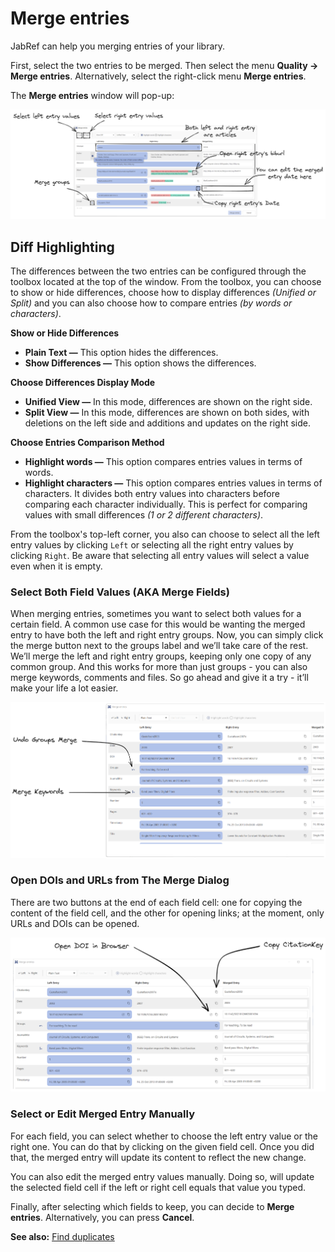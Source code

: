 # Merge entries

JabRef can help you merging entries of your library.

First, select the two entries to be merged. Then select the menu **Quality → Merge entries**. Alternatively, select the right-click menu **Merge entries**.

The **Merge entries** window will pop-up:

![](<../.gitbook/assets/merge-entries-1.png>)

## Diff Highlighting

The differences between the two entries can be configured through the toolbox located at the top of the window. From the toolbox, you can choose to show or hide differences, choose how to display differences *(Unified or Split)* and you can also choose how to compare entries *(by words or characters)*.

**Show or Hide Differences**

- **Plain Text —** This option hides the differences.
- **Show Differences —** This option shows the differences.

**Choose Differences Display Mode**

- **Unified View —** In this mode, differences are shown on the right side.
- **Split View —** In this mode, differences are shown on both sides, with deletions on the left side and additions and updates on the right side.

**Choose Entries Comparison Method**

- **Highlight words —** This option compares entries values in terms of words.
- **Highlight characters —** This option compares entries values in terms of characters. It divides both entry values into characters before comparing each character individually. This is perfect for comparing values with small differences *(1 or 2 different characters)*.

From the toolbox's top-left corner, you also can choose to select all the left entry values by clicking `Left` or selecting all the right entry values by clicking `Right`. Be aware that selecting all entry values will select a value even when it is empty.

### Select Both Field Values (AKA Merge Fields)

When merging entries, sometimes you want to select both values for a certain field.
A common use case for this would be wanting the merged entry to have both the left and right entry groups.
Now, you can simply click the merge button next to the groups label and we’ll take care of the rest.
We’ll merge the left and right entry groups, keeping only one copy of any common group.
And this works for more than just groups - you can also merge keywords, comments and files.
So go ahead and give it a try - it’ll make your life a lot easier.

![](<../.gitbook/assets/three-way-merge-groups-keywords.png>)

### Open DOIs and URLs from The Merge Dialog

There are two buttons at the end of each field cell: one for copying the content of the field cell, and the other for opening links;
at the moment, only URLs and DOIs can be opened.

![](<../.gitbook/assets/three-way-merge-open-doi-copy.png>)

### Select or Edit Merged Entry Manually

For each field, you can select whether to choose the left entry value or the right one.
You can do that by clicking on the given field cell. Once you did that, the merged entry will update its content to reflect the new change.

You can also edit the merged entry values manually.
Doing so, will update the selected field cell if the left or right cell equals that value you typed.

Finally, after selecting which fields to keep, you can decide to **Merge entries**. Alternatively, you can press **Cancel**.

**See also:** [Find duplicates](findduplicates.md)
